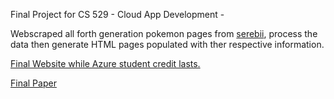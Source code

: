 Final Project for CS 529 - Cloud App Development -

Webscraped all forth generation pokemon pages from [serebii](https://www.serebii.net/), process the data then generate HTML pages populated with ther respective information.



[Final Website while Azure student credit lasts.](https://dexapp.azurewebsites.net/)

[Final Paper](https://github.com/lwneumann/DexApp/blob/main/WU_CS529_Final.pdf)
